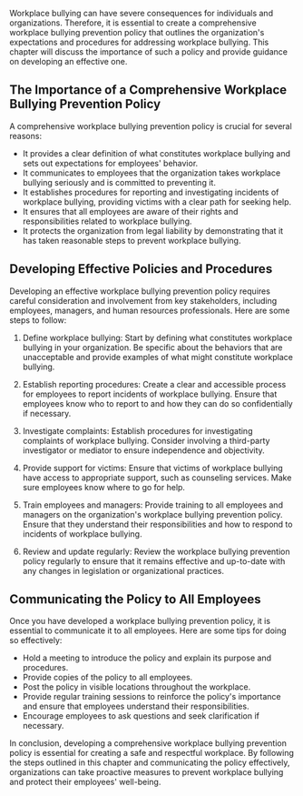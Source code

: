 
Workplace bullying can have severe consequences for individuals and organizations. Therefore, it is essential to create a comprehensive workplace bullying prevention policy that outlines the organization's expectations and procedures for addressing workplace bullying. This chapter will discuss the importance of such a policy and provide guidance on developing an effective one.

The Importance of a Comprehensive Workplace Bullying Prevention Policy
----------------------------------------------------------------------

A comprehensive workplace bullying prevention policy is crucial for several reasons:

* It provides a clear definition of what constitutes workplace bullying and sets out expectations for employees' behavior.
* It communicates to employees that the organization takes workplace bullying seriously and is committed to preventing it.
* It establishes procedures for reporting and investigating incidents of workplace bullying, providing victims with a clear path for seeking help.
* It ensures that all employees are aware of their rights and responsibilities related to workplace bullying.
* It protects the organization from legal liability by demonstrating that it has taken reasonable steps to prevent workplace bullying.

Developing Effective Policies and Procedures
--------------------------------------------

Developing an effective workplace bullying prevention policy requires careful consideration and involvement from key stakeholders, including employees, managers, and human resources professionals. Here are some steps to follow:

1. Define workplace bullying: Start by defining what constitutes workplace bullying in your organization. Be specific about the behaviors that are unacceptable and provide examples of what might constitute workplace bullying.

2. Establish reporting procedures: Create a clear and accessible process for employees to report incidents of workplace bullying. Ensure that employees know who to report to and how they can do so confidentially if necessary.

3. Investigate complaints: Establish procedures for investigating complaints of workplace bullying. Consider involving a third-party investigator or mediator to ensure independence and objectivity.

4. Provide support for victims: Ensure that victims of workplace bullying have access to appropriate support, such as counseling services. Make sure employees know where to go for help.

5. Train employees and managers: Provide training to all employees and managers on the organization's workplace bullying prevention policy. Ensure that they understand their responsibilities and how to respond to incidents of workplace bullying.

6. Review and update regularly: Review the workplace bullying prevention policy regularly to ensure that it remains effective and up-to-date with any changes in legislation or organizational practices.

Communicating the Policy to All Employees
-----------------------------------------

Once you have developed a workplace bullying prevention policy, it is essential to communicate it to all employees. Here are some tips for doing so effectively:

* Hold a meeting to introduce the policy and explain its purpose and procedures.
* Provide copies of the policy to all employees.
* Post the policy in visible locations throughout the workplace.
* Provide regular training sessions to reinforce the policy's importance and ensure that employees understand their responsibilities.
* Encourage employees to ask questions and seek clarification if necessary.

In conclusion, developing a comprehensive workplace bullying prevention policy is essential for creating a safe and respectful workplace. By following the steps outlined in this chapter and communicating the policy effectively, organizations can take proactive measures to prevent workplace bullying and protect their employees' well-being.

